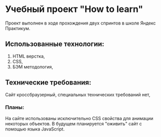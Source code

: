 # Учебный проект "How to learn"
Проект выполнен в ходе прохождения двух спринтов в школе Яндекс Практикум.

## Использованные технологии:
1. HTML верстка,
2. CSS,
3. БЭМ методология,

## Технические требования:
Сайт кроссбраузерный, специальных технических требований нет,

### Планы:
На сайте использованы исключительно CSS свойства для анимации некоторых объектов.
В будущем планируется "оживить" сайт с помощью языка JavaScript.
